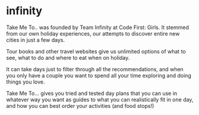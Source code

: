 # infinity


Take Me To.. was founded by Team Infinity at Code First: Girls. It stemmed from our own holiday experiences, our attempts to discover entire new cities in just a few days.

Tour books and other travel websites give us unlimited options of what to see, what to do and where to eat when on holiday. 

It can take days just to filter through all the recommendations, and when you only have a couple you want to spend all your time exploring and doing things you love. 

Take Me To... gives you tried and tested day plans that you can use in whatever way you want as guides to what you can realistically fit in one day, and how you can best order your activities (and food stops!)
